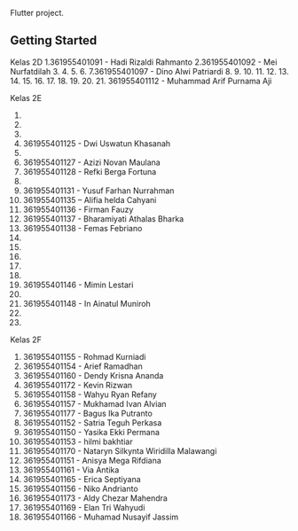 Flutter project.

## Getting Started

Kelas 2D
1.361955401091 - Hadi Rizaldi Rahmanto 2.361955401092 - Mei Nurfatdilah 3. 4. 5. 6. 7.361955401097 - Dino Alwi Patriardi 8. 9. 10. 11. 12. 13. 14. 15. 16. 17. 18. 19. 20. 21. 361955401112 - Muhammad Arif Purnama Aji

Kelas 2E

1.
2.
3.
4. 361955401125 - Dwi Uswatun Khasanah
5.
6. 361955401127 - Azizi Novan Maulana
7. 361955401128 - Refki Berga Fortuna
8.
9. 361955401131 - Yusuf Farhan Nurrahman
10. 361955401135 – Alifia helda Cahyani
11. 361955401136 - Firman Fauzy
12. 361955401137 - Bharamiyati Athalas Bharka
13. 361955401138 - Femas Febriano
14.
15.
16.
17.
18.
19. 361955401146 - Mimin Lestari
20.
21. 361955401148 - In Ainatul Muniroh
22.
23.

Kelas 2F

1. 361955401155 - Rohmad Kurniadi
2. 361955401154 - Arief Ramadhan
3. 361955401160 - Dendy Krisna Ananda
4. 361955401172 - Kevin Rizwan
5. 361955401158 - Wahyu Ryan Refany
6. 361955401157 - Mukhamad Ivan Alvian
7. 361955401177 - Bagus Ika Putranto
8. 361955401152 - Satria Teguh Perkasa
9. 361955401150 - Yasika Ekki Permana
10. 361955401153 - hilmi bakhtiar
11. 361955401170 - Nataryn Silkynta Wiridilla Malawangi
12. 361955401151 - Anisya Mega Rifdiana
13. 361955401161 - Via Antika
14. 361955401165 - Erica Septiyana
15. 361955401156 - Niko Andrianto
16. 361955401173 - Aldy Chezar Mahendra
17. 361955401169 - Elan Tri Wahyudi
18. 361955401166 - Muhamad Nusayif Jassim
